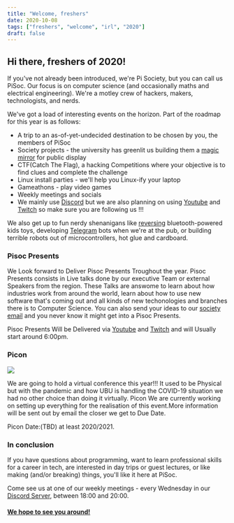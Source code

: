 ```yaml
---
title: "Welcome, freshers"
date: 2020-10-08
tags: ["freshers", "welcome", "irl", "2020"]
draft: false
---
```


## Hi there, freshers of 2020!

If you've not already been introduced, we're Pi Society, but you can call us PiSoc. Our focus is on computer science (and occasionally maths and electrical engineering). We're a motley crew of hackers, makers, technologists, and nerds.

We've got a load of interesting events on the horizon. Part of the roadmap for this year is as follows:

 * A trip to an as-of-yet-undecided destination to be chosen by you, the members of PiSoc
 * Society projects - the university has greenlit us building them a [magic mirror](https://www.youtube.com/watch?v=8swdfbnZn9E) for public display
 * CTF(Catch The Flag), a hacking Competitions where your objective is to find clues and complete the challenge
 * Linux install parties - we'll help you Linux-ify your laptop
 * Gameathons - play video games
 * Weekly meetings and socials
 * We mainly use [Discord](https://discord.com/invite/8yMqzya) but we are also planning on using [Youtube](https://www.youtube.com/channel/UCSEzcMRrcFTEOsS2Tl8vNoA) and [Twitch](https://www.twitch.tv/pisociety_pisoc) so make sure you are following us !!!


We also get up to fun nerdy shenanigans like [reversing](https://en.wikipedia.org/wiki/Reverse_engineering) bluetooth-powered kids toys, developing [Telegram](https://telegram.org/) bots when we're at the pub, or building terrible robots out of microcontrollers, hot glue and cardboard.

### Pisoc Presents

We Look forward to Deliver Pisoc Presents Troughout the year. Pisoc Presents consists in Live talks done by our executive Team or external Speakers from the region. These Talks are answome to learn about how industries work from around the world, learn about how to use new software that's coming out and all kinds of new techonologies and branches there is to Computer Science. 
You can also send your ideas to our [society email](mailto:pisoc@ubu.bradford.ac.uk) and you never know it might get into a Pisoc Presents.

Pisoc Presents Will be Delivered via [Youtube](https://www.youtube.com/channel/UCSEzcMRrcFTEOsS2Tl8vNoA) and [Twitch](https://www.twitch.tv/pisociety_pisoc) and will Usually start around 6:00pm.

### Picon

![](/img/2020/picon/picon-logo-shadow.png)

We are going to hold a virtual conference this year!!!
It used to be Physical but with the pandemic and how UBU is handling the COVID-19 situation we had no other choice than doing it virtually.
Picon
We are currently working on setting up everything for the realisation of this event.More information will be sent out by email the closer we get to Due Date.

Picon Date:(TBD) at least 2020/2021.

### In conclusion

If you have questions about programming, want to learn professional skills for a career in tech, are interested in day trips or guest lectures, or like making (and/or breaking) things, you'll like it here at PiSoc.

Come see us at one of our weekly meetings - every Wednesday in our [Discord Server](https://discord.com/invite/8yMqzya), between 18:00 and 20:00.


#### [We hope to see you around!](https://www.bradfordunisu.co.uk/groups/pi-society-pisoc/join)
